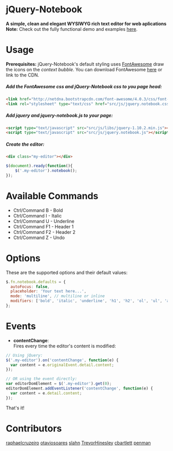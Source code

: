 # jQuery-Notebook
**A simple, clean and elegant WYSIWYG rich text editor for web aplications**
**Note:** Check out the fully functional demo and examples [here](http://raphaelcruzeiro.github.io/jquery-notebook/).
# Usage
**Prerequisites:** jQuery-Notebook's default styling uses [FontAwesome](http://fontawesome.io/) draw the icons on the _context bubble_. You can download FontAwesome [here](http://fontawesome.io/assets/font-awesome-4.0.3.zip) or link to the CDN.

##### Add the FontAwesome css and jQuery-Notebook css to you page _head_:

```html
<link href="http://netdna.bootstrapcdn.com/font-awesome/4.0.3/css/font-awesome.css" rel="stylesheet">
<link rel="stylesheet" type="text/css" href="src/js/jquery.notebook.css">
```

##### Add jquery and jquery-notebook.js to your page:

```html
<script type="text/javascript" src="src/js/libs/jquery-1.10.2.min.js"></script>
<script type="text/javascript" src="src/js/jquery.notebook.js"></script>
```

##### Create the editor:

```html
<div class="my-editor"></div>
```

```js
$(document).ready(function(){
    $('.my-editor').notebook();
});
```

# Available Commands

- Ctrl/Command B - Bold
- Ctrl/Command I - Italic
- Ctrl/Command U - Underline
- Ctrl/Command F1 - Header 1
- Ctrl/Command F2 - Header 2
- Ctrl/Command Z - Undo

# Options

These are the supported options and their default values:

```js
$.fn.notebook.defaults = {
  autoFocus: false,
  placeholder: 'Your text here...',
  mode: 'multiline', // multiline or inline
  modifiers: ['bold', 'italic', 'underline', 'h1', 'h2', 'ol', 'ul', 'anchor']
};
```

# Events

- __contentChange__:  
Fires every time the editor's content is modified:  

```js
// Using jQuery:
$('.my-editor').on('contentChange', function(e) {
  var content = e.originalEvent.detail.content;
});

// OR using the event directly:
var editorDomElement = $('.my-editor').get(0);
editorDomElement.addEventListener('contentChange', function(e) {
  var content = e.detail.content;
});
```


That's it!  

# Contributors
[raphaelcruzeiro](https://github.com/raphaelcruzeiro/)
[otaviosoares](https://github.com/otaviosoares/)
[slahn](https://github.com/slahn)
[TrevorHinesley](https://github.com/TrevorHinesley)
[cbartlett](https://github.com/cbartlett)
[penman](https://github.com/penman)
